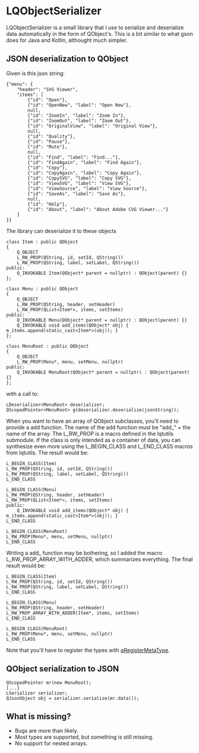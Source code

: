 # LQObjectSerializer
LQObjectSerializer is a small library that I use to serialize and deserialize data automatically in the form of QObject's. This is a bit similar to what gson does for Java and Kotlin, althought much simpler.
## JSON deserialization to QObject
Given is this json string:
```
{"menu": {
    "header": "SVG Viewer",
    "items": [
        {"id": "Open"},
        {"id": "OpenNew", "label": "Open New"},
        null,
        {"id": "ZoomIn", "label": "Zoom In"},
        {"id": "ZoomOut", "label": "Zoom Out"},
        {"id": "OriginalView", "label": "Original View"},
        null,
        {"id": "Quality"},
        {"id": "Pause"},
        {"id": "Mute"},
        null,
        {"id": "Find", "label": "Find..."},
        {"id": "FindAgain", "label": "Find Again"},
        {"id": "Copy"},
        {"id": "CopyAgain", "label": "Copy Again"},
        {"id": "CopySVG", "label": "Copy SVG"},
        {"id": "ViewSVG", "label": "View SVG"},
        {"id": "ViewSource", "label": "View Source"},
        {"id": "SaveAs", "label": "Save As"},
        null,
        {"id": "Help"},
        {"id": "About", "label": "About Adobe CVG Viewer..."}
    ]
}}
```
The library can deserialize it to these objects
```
class Item : public QObject
{
    Q_OBJECT
    L_RW_PROP(QString, id, setId, QString())
    L_RW_PROP(QString, label, setLabel, QString())
public:
    Q_INVOKABLE Item(QObject* parent = nullptr) : QObject(parent) {}
};

class Menu : public QObject
{
    Q_OBJECT
    L_RW_PROP(QString, header, setHeader)
    L_RW_PROP(QList<Item*>, items, setItems)
public:
    Q_INVOKABLE Menu(QObject* parent = nullptr) : QObject(parent) {}
    Q_INVOKABLE void add_items(QObject* obj) { m_items.append(static_cast<Item*>(obj)); }
};

class MenuRoot : public QObject
{
    Q_OBJECT
    L_RW_PROP(Menu*, menu, setMenu, nullptr)
public:
    Q_INVOKABLE MenuRoot(QObject* parent = nullptr) : QObject(parent) {}
};
```
with a call to:
```
LDeserializer<MenuRoot> deserializer;
QScopedPointer<MenuRoot> g(deserializer.deserialize(jsonString));
```
When you want to have an array of QObject subclasses, you'll need to provide a add function. The name of the add function must be "add_" + the name of the array.
The L_RW_PROP is a macro defined in the lqtutils submodule. If the class is only intended as a container of data, you can synthesize even more using the L_BEGIN_CLASS and L_END_CLASS macros from lqtutils. The result would be:
```
L_BEGIN_CLASS(Item)
L_RW_PROP(QString, id, setId, QString())
L_RW_PROP(QString, label, setLabel, QString())
L_END_CLASS

L_BEGIN_CLASS(Menu)
L_RW_PROP(QString, header, setHeader)
L_RW_PROP(QList<Item*>, items, setItems)
public:
    Q_INVOKABLE void add_items(QObject* obj) { m_items.append(static_cast<Item*>(obj)); }
L_END_CLASS

L_BEGIN_CLASS(MenuRoot)
L_RW_PROP(Menu*, menu, setMenu, nullptr)
L_END_CLASS
```
Writing a add_ function may be bothering, so I added the macro L_RW_PROP_ARRAY_WITH_ADDER, which summarizes everything. The final result would be:
```
L_BEGIN_CLASS(Item)
L_RW_PROP(QString, id, setId, QString())
L_RW_PROP(QString, label, setLabel, QString())
L_END_CLASS

L_BEGIN_CLASS(Menu)
L_RW_PROP(QString, header, setHeader)
L_RW_PROP_ARRAY_WITH_ADDER(Item*, items, setItems)
L_END_CLASS

L_BEGIN_CLASS(MenuRoot)
L_RW_PROP(Menu*, menu, setMenu, nullptr)
L_END_CLASS
```
Note that you'll have to register the types with [qRegisterMetaType](https://doc.qt.io/qt-5/qmetatype.html#qRegisterMetaType-1).
## QObject serialization to JSON
```
QScopedPointer mr(new MenuRoot);
[...]
LSerializer serializer;
QJsonObject obj = serializer.serialize(mr.data());
```
## What is missing?
* Bugs are more than likely.
* Most types are supported, but something is still missing.
* No support for nested arrays.